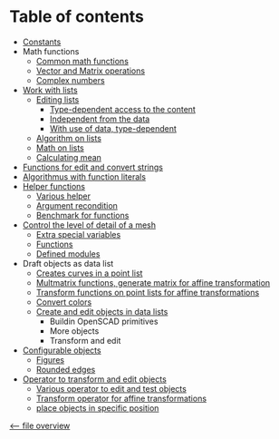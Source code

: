 Table of contents
=================

- [Constants](constants.md)
- Math functions
  - [Common math functions](math.md)
  - [Vector and Matrix operations](matrix.md)
  - [Complex numbers](complex.md)
- [Work with lists](list.md)
  - [Editing lists](list.md#editing-lists-)
    - [Type-dependent access to the content](list.md#different-type-of-data-)
    - [Independent from the data](list.md#edit-list-independent-from-the-data-)
    - [With use of data, type-dependent](list.md#edit-list-with-use-of-data-)
  - [Algorithm on lists](list.md#algorithm-on-lists-)
  - [Math on lists](list.md#math-on-lists-)
  - [Calculating mean](list.md#calculating-mean-)
- [Functions for edit and convert strings](string.md)
- [Algorithmus with function literals](function.md)
- [Helper functions](helper.md)
  - [Various helper](helper.md#native-helper-functions-)
  - [Argument recondition](helper.md#recondition-arguments-of-functions-)
  - [Benchmark for functions](helper.md#benchmark-function-)
- [Control the level of detail of a mesh](extend.md)
  - [Extra special variables](extend.md#special-variables-)
  - [Functions](extend.md#functions-)
  - [Defined modules](extend.md#defined-modules-)
- Draft objects as data list
  - [Creates curves in a point list](curves.md)
  - [Multmatrix functions, generate matrix for affine transformation](multmatrix.md)
  - [Transform functions on point lists for affine transformations](transform.md)
  - [Convert colors](color.md)
  - [Create and edit objects in data lists](primitives.md)
    - Buildin OpenSCAD primitives
    - More objects
    - Transform and edit
- [Configurable objects](object.md)
  - [Figures](object.md#figures-)
  - [Rounded edges](object.md#rounded-edges-)
- [Operator to transform and edit objects](operator.md)
  - [Various operator to edit and test objects](operator.md#edit-and-test-objects-)
  - [Transform operator for affine transformations](operator.md#transform-operator-)
  - [place objects in specific position](operator.md#place-objects-)

[<-- file overview](file_overview.md)
